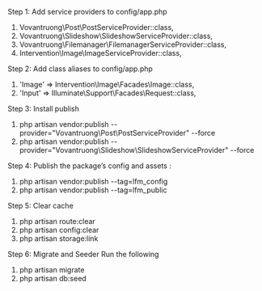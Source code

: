 Step 1: Add service providers to config/app.php
1. Vovantruong\Post\PostServiceProvider::class,
2. Vovantruong\Slideshow\SlideshowServiceProvider::class,
3. Vovantruong\Filemanager\FilemanagerServiceProvider::class,
4. Intervention\Image\ImageServiceProvider::class,

Step 2: Add class aliases to config/app.php
1. 'Image' => Intervention\Image\Facades\Image::class,
2. 'Input' => Illuminate\Support\Facades\Request::class,

Step 3: Install publish
1. php artisan vendor:publish --provider="Vovantruong\Post\PostServiceProvider" --force
2. php artisan vendor:publish --provider="Vovantruong\Slideshow\SlideshowServiceProvider" --force

Step 4: Publish the package’s config and assets :
1. php artisan vendor:publish --tag=lfm_config
2. php artisan vendor:publish --tag=lfm_public

Step 5: Clear cache
1. php artisan route:clear
2. php artisan config:clear
3. php artisan storage:link

Step 6: Migrate and Seeder
Run the following

1. php artisan migrate
2. php artisan db:seed